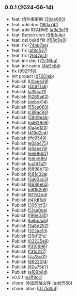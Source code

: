 ## <small>0.0.1 (2024-06-14)</small>

* feat: 组件库更新 ([36ae660](https://github.com/980320/Vector/commit/36ae660))
* feat: add doc ([180a74f](https://github.com/980320/Vector/commit/180a74f))
* feat: add README ([a9a3ef1](https://github.com/980320/Vector/commit/a9a3ef1))
* feat: Button com ([91bfc4e](https://github.com/980320/Vector/commit/91bfc4e))
* feat: del build filr ([f68d0e9](https://github.com/980320/Vector/commit/f68d0e9))
* feat: flx ([74bb7ae](https://github.com/980320/Vector/commit/74bb7ae))
* feat: flx ([a18c537](https://github.com/980320/Vector/commit/a18c537))
* feat: flx ([2647dcf](https://github.com/980320/Vector/commit/2647dcf))
* feat: init doc ([72c16ba](https://github.com/980320/Vector/commit/72c16ba))
* feat: init name ([4bf1c6d](https://github.com/980320/Vector/commit/4bf1c6d))
* flx ([992f118](https://github.com/980320/Vector/commit/992f118))
* init project ([b7261eb](https://github.com/980320/Vector/commit/b7261eb))
* Publish ([00aee28](https://github.com/980320/Vector/commit/00aee28))
* Publish ([40871a6](https://github.com/980320/Vector/commit/40871a6))
* Publish ([a35caf1](https://github.com/980320/Vector/commit/a35caf1))
* Publish ([5289a63](https://github.com/980320/Vector/commit/5289a63))
* Publish ([debc414](https://github.com/980320/Vector/commit/debc414))
* Publish ([55ce060](https://github.com/980320/Vector/commit/55ce060))
* Publish ([c88ac84](https://github.com/980320/Vector/commit/c88ac84))
* Publish ([2949eab](https://github.com/980320/Vector/commit/2949eab))
* Publish ([dd628e6](https://github.com/980320/Vector/commit/dd628e6))
* Publish ([0a4e120](https://github.com/980320/Vector/commit/0a4e120))
* Publish ([419d2c4](https://github.com/980320/Vector/commit/419d2c4))
* Publish ([ffd9549](https://github.com/980320/Vector/commit/ffd9549))
* Publish ([e0aa475](https://github.com/980320/Vector/commit/e0aa475))
* Publish ([a0aea7e](https://github.com/980320/Vector/commit/a0aea7e))
* Publish ([ee88607](https://github.com/980320/Vector/commit/ee88607))
* Publish ([55fc565](https://github.com/980320/Vector/commit/55fc565))
* Publish ([ca147a7](https://github.com/980320/Vector/commit/ca147a7))
* Publish ([8898b73](https://github.com/980320/Vector/commit/8898b73))
* Publish ([681c32a](https://github.com/980320/Vector/commit/681c32a))
* Publish ([3a63ac3](https://github.com/980320/Vector/commit/3a63ac3))
* Publish ([8686eb5](https://github.com/980320/Vector/commit/8686eb5))
* Publish ([d6162d9](https://github.com/980320/Vector/commit/d6162d9))
* Publish ([617e2dd](https://github.com/980320/Vector/commit/617e2dd))
* Publish ([f47df5d](https://github.com/980320/Vector/commit/f47df5d))
* Publish ([3051cf3](https://github.com/980320/Vector/commit/3051cf3))
* Publish ([51ae0de](https://github.com/980320/Vector/commit/51ae0de))
* Publish ([f96e030](https://github.com/980320/Vector/commit/f96e030))
* Publish ([bebdac6](https://github.com/980320/Vector/commit/bebdac6))
* Publish ([3a8d252](https://github.com/980320/Vector/commit/3a8d252))
* Publish ([322ae10](https://github.com/980320/Vector/commit/322ae10))
* Publish ([29d12fe](https://github.com/980320/Vector/commit/29d12fe))
* Publish ([03235e9](https://github.com/980320/Vector/commit/03235e9))
* Publish ([fd10996](https://github.com/980320/Vector/commit/fd10996))
* Publish ([f31c227](https://github.com/980320/Vector/commit/f31c227))
* Publish ([7a78c01](https://github.com/980320/Vector/commit/7a78c01))
* Publish ([86220f4](https://github.com/980320/Vector/commit/86220f4))
* Publish ([80a75b7](https://github.com/980320/Vector/commit/80a75b7))
* Publish ([a189b8d](https://github.com/980320/Vector/commit/a189b8d))
* v0.0.1 ([eaff9cc](https://github.com/980320/Vector/commit/eaff9cc))
* chore: 添加忽略文件 ([addf560](https://github.com/980320/Vector/commit/addf560))
* chore: atom ([0775854](https://github.com/980320/Vector/commit/0775854))



